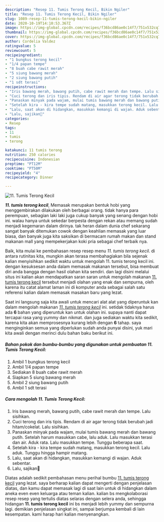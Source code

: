 ```yaml
---
description: "Resep 11. Tumis Terong Kecil, Bikin Ngiler"
title: "Resep 11. Tumis Terong Kecil, Bikin Ngiler"
slug: 1089-resep-11-tumis-terong-kecil-bikin-ngiler
date: 2020-10-19T14:10:53.367Z
image: https://img-global.cpcdn.com/recipes/f36bcd86ae0c14f7/751x532cq70/11-tumis-terong-kecil-foto-resep-utama.jpg
thumbnail: https://img-global.cpcdn.com/recipes/f36bcd86ae0c14f7/751x532cq70/11-tumis-terong-kecil-foto-resep-utama.jpg
cover: https://img-global.cpcdn.com/recipes/f36bcd86ae0c14f7/751x532cq70/11-tumis-terong-kecil-foto-resep-utama.jpg
author: Cordelia Valdez
ratingvalue: 5
reviewcount: 5
recipeingredient:
- "1 bungkus terong kecil"
- "1/4 papan tempe"
- "8 buah cabe rawit merah"
- "5 siung bawang merah"
- "2 siung bawang putih"
- "1 sdt terasi"
recipeinstructions:
- "Iris bawang merah, bawang putih, cabe rawit merah dan tempe. Lalu sisihkan."
- "Cuci terong dan iris tipis. Rendam di air agar terong tidak berubah jadi hitam/cokelat. Lalu sisihkan."
- "Panaskan minyak pada wajam, mulai tumis bawang merah dan bawang putih. Setelah harum masukkan cabe, lalu aduk. Lalu masukkan terasi dan air. Aduk rata. Lalu masukkan tempe. Tunggu beberapa saat."
- "Setelah kira - kira tempe sudah matang, masukkan terong kecil. Lalu aduk. Tunggu hingga hampir matang."
- "Lalu, saat akan di hidangkan, masukkan kemangi di wajan. Aduk sebentar."
- "Lalu, sajikan💜"
categories:
- Resep
tags:
- 11
- tumis
- terong

katakunci: 11 tumis terong 
nutrition: 250 calories
recipecuisine: Indonesian
preptime: "PT12M"
cooktime: "PT50M"
recipeyield: "4"
recipecategory: Dinner

---
```



![11. Tumis Terong Kecil](https://img-global.cpcdn.com/recipes/f36bcd86ae0c14f7/751x532cq70/11-tumis-terong-kecil-foto-resep-utama.jpg)

<b><i>11. tumis terong kecil</i></b>, Memasak merupakan bentuk hobi yang menggembirakan dilakukan oleh berbagai orang. tidak hanya para perempuan, sebagian laki laki juga cukup banyak yang senang dengan hobi ini. walau hanya untuk sekedar berpesta dengan rekan atau memang sudah menjadi kegemaran dalam dirinya. tak heran dalam dunia chef sekarang sangat banyak ditemukan cowok dengan keahlian memasak yang luar biasa, dan banyak juga kita saksikan di bermacam rumah makan dan stand makanan mall yang mempekerjakan koki pria sebagai chef terbaik nya.

Baik, kita mulai ke pembahasan resep resep menu <i>11. tumis terong kecil</i>. di antara rutinitas kita, mungkin akan terasa membahagiakan bila sejenak kalian menyisihkan sedikit waktu untuk mengolah 11. tumis terong kecil ini. dengan kesuksesan anda dalam memasak makanan tersebut, bisa membuat diri anda bangga dengan hasil olahan kita sendiri. dan lagi disini melalui situs ini kalian akan mendapatkan saran saran untuk mengolah makanan <u>11. tumis terong kecil</u> tersebut menjadi olahan yang enak dan sempurna, oleh karena itu catat alamat laman ini di komputer anda sebagai salah satu referensi kalian dalam memasak masakan baru yang lezat.




Saat ini langsung saja kita awali untuk mencari alat alat yang diperuntuk kan dalam mengolah makanan <u><i>11. tumis terong kecil</i></u> ini. setidak tidaknya harus ada <b>6</b> bahan yang diperuntuk kan untuk olahan ini. supaya nanti dapat tercapai rasa yang yummy dan nikmat. dan juga sediakan waktu kita sedikit, karena kita akan memprosesnya kurang lebih dengan <b>6</b> tahap. saya menginginkan semua yang diperlukan sudah anda punyai disini, yuk mari kita awali dengan merinci dulu bahan baku berikut ini.

<!--inarticleads1-->

##### Bahan pokok dan bumbu-bumbu yang digunakan untuk pembuatan 11. Tumis Terong Kecil:

1. Ambil 1 bungkus terong kecil
1. Ambil 1/4 papan tempe
1. Sediakan 8 buah cabe rawit merah
1. Siapkan 5 siung bawang merah
1. Ambil 2 siung bawang putih
1. Ambil 1 sdt terasi




<!--inarticleads2-->

##### Cara mengolah 11. Tumis Terong Kecil:

1. Iris bawang merah, bawang putih, cabe rawit merah dan tempe. Lalu sisihkan.
1. Cuci terong dan iris tipis. Rendam di air agar terong tidak berubah jadi hitam/cokelat. Lalu sisihkan.
1. Panaskan minyak pada wajam, mulai tumis bawang merah dan bawang putih. Setelah harum masukkan cabe, lalu aduk. Lalu masukkan terasi dan air. Aduk rata. Lalu masukkan tempe. Tunggu beberapa saat.
1. Setelah kira - kira tempe sudah matang, masukkan terong kecil. Lalu aduk. Tunggu hingga hampir matang.
1. Lalu, saat akan di hidangkan, masukkan kemangi di wajan. Aduk sebentar.
1. Lalu, sajikan💜




Diatas adalah sedikit pembahasan menu perihal bumbu <u>11. tumis terong kecil</u> yang lezat. saya berharap kalian dapat mengerti dengan penjelasan diatas, dan kamu dapat memasak lagi di saat lain untuk di hidangkan dalam aneka even even keluarga atau teman kalian. kalian bs mengkolaborasi resep resep yang tertulis diatas selaras dengan selera anda, sehingga hidangan <b>11. tumis terong kecil</b> ini bs menjadi lebih yummy dan sempurna lagi. demikian penjelasan singkat ini, sampai berjumpa kembali di lain kesempatan. kami harap hari kalian menyenangkan.
